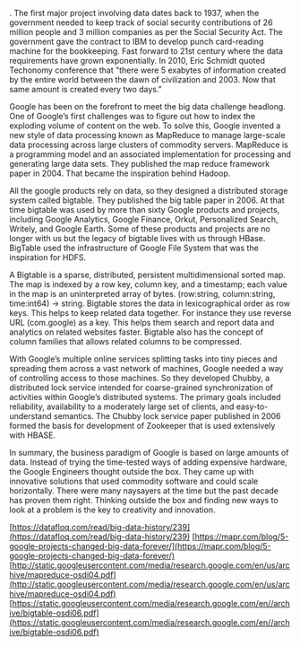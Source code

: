 . The first major project involving data dates back to 1937, when the government needed to keep track of social security contributions of 26 million people and 3 million companies as per the Social Security Act. The government gave the contract to IBM to develop punch card-reading machine for the bookkeeping. Fast forward to 21st century where the data requirements have grown exponentially.
In 2010, Eric Schmidt quoted Techonomy conference that "there were 5 exabytes of information created by the entire world between the dawn of civilization and 2003. Now that same amount is created every two days."

Google has been on the forefront to meet the big data challenge headlong. One of Google’s first challenges was to figure out how to index the exploding volume of content on the web. To solve this, Google invented a new style of data processing known as MapReduce to manage large-scale data processing across large clusters of commodity servers. MapReduce is a programming model and an associated implementation for processing and generating large data sets. They published the map reduce framework paper in 2004. That became the inspiration behind Hadoop.


All the google products rely on data, so they designed a distributed storage system called bigtable. They published the big table paper in 2006. At that time bigtable was used by more than sixty Google products and projects, including Google Analytics, Google Finance, Orkut, Personalized Search, Writely, and Google Earth. Some of these products and projects are no longer with us but the legacy of bigtable lives with us through HBase. BigTable used the infrastructure of Google File System that was the inspiration for HDFS.

A Bigtable is a sparse, distributed, persistent multidimensional sorted map. The map is indexed by a row key, column key, and a timestamp; each value in the map is an uninterpreted array of bytes. (row:string, column:string, time:int64) → string. Bigtable stores the data in lexicographical order as row keys. This helps to keep related data together. For instance they use reverse URL (com.google) as a key. This helps them search and report data and analytics on related websites faster. Bigtable also has the concept of column families that allows related columns to be compressed.

With Google’s multiple online services splitting tasks into tiny pieces and spreading them across a vast network of machines, Google needed a way of controlling access to those machines. So they developed Chubby, a distributed lock service intended for coarse-grained synchronization of activities within Google’s distributed systems. The primary goals included reliability, availability to a moderately large set of clients, and easy-to-understand semantics.
The Chubby lock service paper published in 2006 formed the basis for development of Zookeeper that is used extensively with HBASE.

In summary, the business paradigm of Google is based on large amounts of data. Instead of trying the time-tested ways of adding expensive hardware, the Google Engineers thought outside the box. They came up with innovative solutions that used commodity software and could scale horizontally. There were many naysayers at the time but the past decade has proven them right. Thinking outside the box and finding new ways to look at a problem is the key to creativity and innovation.



[https://datafloq.com/read/big-data-history/239](https://datafloq.com/read/big-data-history/239)
[https://mapr.com/blog/5-google-projects-changed-big-data-forever/](https://mapr.com/blog/5-google-projects-changed-big-data-forever/)
[http://static.googleusercontent.com/media/research.google.com/en/us/archive/mapreduce-osdi04.pdf](http://static.googleusercontent.com/media/research.google.com/en/us/archive/mapreduce-osdi04.pdf)
[https://static.googleusercontent.com/media/research.google.com/en//archive/bigtable-osdi06.pdf](https://static.googleusercontent.com/media/research.google.com/en//archive/bigtable-osdi06.pdf)
